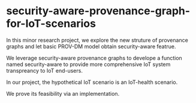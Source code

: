 # security-aware-provenance-graph-for-IoT-scenarios
In this minor research project, we explore the new struture of provenance graphs and let basic PROV-DM model obtain security-aware featrue. 

We leverage security-aware provenance graphs to develope a function named security-aware to provide more comprehensive IoT system transpreancy to IoT end-users.

In our project, the hypothetical IoT scenario is an IoT-health scenario.

We prove its feasibility via an implementation.

